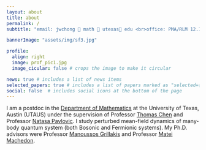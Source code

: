 ```yaml
---
layout: about
title: about
permalink: /
subtitle: "email: jwchong 🍎 math 🐶 utexas🐶 edu <br>office: PMA/RLM 12.140</br>"

bannerImage: "assets/img/sf3.jpg"

profile:
  align: right
  image: prof_pic1.jpg
  image_cicular: false # crops the image to make it circular

news: true # includes a list of news items
selected_papers: true # includes a list of papers marked as "selected={true}"
social: false  # includes social icons at the bottom of the page
---
```


I am a postdoc in the [Department of Mathematics](https://www.ma.utexas.edu/) at the University of Texas, Austin (UTAUS) under the supervision of Professor [Thomas Chen](https://web.ma.utexas.edu/users/tc/) and Professor [Natasa Pavlovic](https://web.ma.utexas.edu/users/natasa/). I study perturbed mean-field dynamics of many-body quantum system (both Bosonic and Fermionic systems). My Ph.D. advisors were Professor [Manoussos Grillakis](http://www.math.umd.edu/~mggrlk/) and Professor [Matei Machedon](http://math.umd.edu/~matei/).
